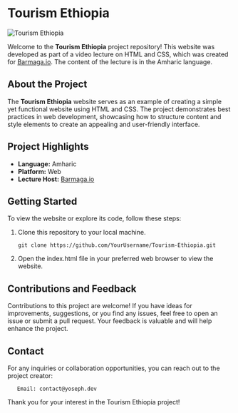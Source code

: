 # Tourism Ethiopia

![Tourism Ethiopia](assets/images/ethiopia-tourism) 

Welcome to the **Tourism Ethiopia** project repository! This website was developed as part of a video lecture on HTML and CSS, which was created for [Barmaga.io](https://www.barmaga.io/). The content of the lecture is in the Amharic language.

## About the Project

The **Tourism Ethiopia** website serves as an example of creating a simple yet functional website using HTML and CSS. The project demonstrates best practices in web development, showcasing how to structure content and style elements to create an appealing and user-friendly interface.

## Project Highlights

- **Language:** Amharic
- **Platform:** Web
- **Lecture Host:** [Barmaga.io](https://www.barmaga.io/)

## Getting Started

To view the website or explore its code, follow these steps:

1. Clone this repository to your local machine.
   
   ```shell
   git clone https://github.com/YourUsername/Tourism-Ethiopia.git
   
2. Open the index.html file in your preferred web browser to view the website.

## Contributions and Feedback

Contributions to this project are welcome! If you have ideas for improvements, suggestions, or you find any issues, feel free to open an issue or submit a pull request. Your feedback is valuable and will help enhance the project.

## Contact

For any inquiries or collaboration opportunities, you can reach out to the project creator:

       Email: contact@yoseph.dev
   
Thank you for your interest in the Tourism Ethiopia project!

